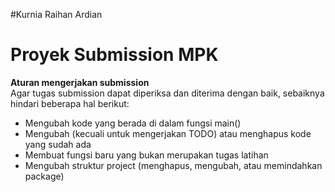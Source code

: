 #Kurnia Raihan Ardian
# Proyek Submission MPK 

**Aturan mengerjakan submission**<br>
Agar tugas submission dapat diperiksa dan diterima dengan baik, sebaiknya hindari beberapa hal berikut:

- Mengubah kode yang berada di dalam fungsi main()
- Mengubah (kecuali untuk mengerjakan TODO) atau menghapus kode yang sudah ada
- Membuat fungsi baru yang bukan merupakan tugas latihan
- Mengubah struktur project (menghapus, mengubah, atau memindahkan package)
